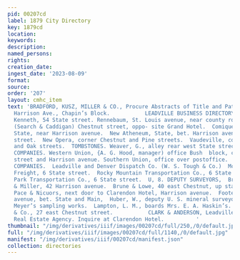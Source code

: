 ```yaml
---
pid: 00207cd
label: 1879 City Directory
key: 1879cd
location: 
keywords: 
description: 
named_persons: 
rights: 
creation_date: 
ingest_date: '2023-08-09'
format: 
source: 
order: '207'
layout: cmhc_item
text: 'BRADFORD, KUSZ, MILLER & CO., Procure Abstracts of Title and Patents. No. 44
  Harrison Ave., Chapin’s Block.           LEADVILLE BUSINESS DIRECTORY. Mutheson,
  Kenneth, 54 State street. Rennebaum, St. Louis avenue, near county road.  " THEATERS,  Coliseum,
  (Search & Caddigan) Chestnut street, oppo- site Grand Hotel.  Comique, (Wm. Nuttall)
  State, near Harrison avenue.  New Atheneum, State, bet. Harrison avenue and Pine
  street.  New Opera, corner Chestnut and Pine streets.  Vaudeville, corner Chestnut
  and Oak streets.  TOMBSTONES. Weaver, G., alley rear west State strect.  TELEGRAPH
  COMPANIES. Western Union, {A. G. Hood, manager) office Bush  block, corner Main
  street and Harrison avenue. Southern Union, office over postoffice.  TRANSPURTATION
  COMPANIES.  Leadville and Denver Dispatch Co. (W. S. Tough & Co.)  McLaughlin Fast
  Freight, 6 State street.  Rocky Mountain Transportation Co., 6 State street.  South
  Park Transportation Co., 6 State street.  U, 8. DEPUTY SURVEYORS,  Bradford, Kusz
  & Miller, 42 Harrison avenue.  Brune & Lowe, 40 east Chestnut, up stairs.  Darsy,
  Pace & Nicuors, next door to Clarendon Hotel, Harrison avenue.  Foote, A. D., Harrison
  avenue, bet. State and Main,  Huber, W., deputy U. S. mineral surveyor, office near
  Meyer’s sampling works.  Lampton, L. M., boards Mrs. E. A. Haskin’s.  Nyce, Milburn
  & Co., 27 east Chestnut street.           CLARK & ANDERSON, Leadville and Fen-Mile
  Real Estate Agency. Inquire at Clarendon Hotel.          '
thumbnail: "/img/derivatives/iiif/images/00207cd/full/250,/0/default.jpg"
full: "/img/derivatives/iiif/images/00207cd/full/1140,/0/default.jpg"
manifest: "/img/derivatives/iiif/00207cd/manifest.json"
collection: directories
---
```

